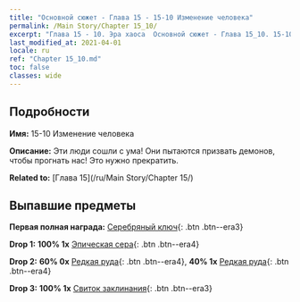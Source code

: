 ```yaml
---
title: "Основной сюжет - Глава 15 - 15-10 Изменение человека"
permalink: /Main Story/Chapter 15_10/
excerpt: "Глава 15 - 10. Эра хаоса  Основной сюжет - Глава 15_10. 15-10 Изменение человека"
last_modified_at: 2021-04-01
locale: ru
ref: "Chapter 15_10.md"
toc: false
classes: wide
---
```


## Подробности

 **Имя:** 15-10 Изменение человека

 **Описание:** Эти люди сошли с ума! Они пытаются призвать демонов, чтобы прогнать нас! Это нужно прекратить.

 **Related to:** [Глава 15](/ru/Main Story/Chapter 15/)

## Выпавшие предметы

 **Первая полная награда:** [Серебряный ключ](/ru/Items/con_693/){: .btn .btn--era3}

 **Drop 1:** **100% 1x** [Эпическая сера](/ru/Items/mat_50/){: .btn .btn--era4}

 **Drop 2:** **60% 0x** [Редкая руда](/ru/Items/mat_40/){: .btn .btn--era4}, **40% 1x** [Редкая руда](/ru/Items/mat_40/){: .btn .btn--era4}

 **Drop 3:** **100% 1x** [Свиток заклинания](/ru/Items/con_694/){: .btn .btn--era3}

